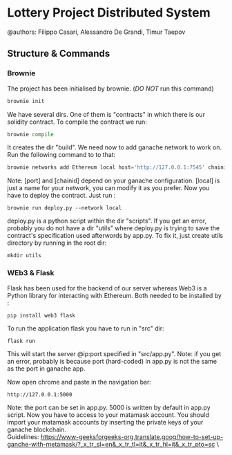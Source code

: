 # Lottery Project Distributed System
@authors: Filippo Casari, Alessandro De Grandi, Timur Taepov
## Structure & Commands
### Brownie
The project has been initialised by brownie. (*DO NOT* run this command)
```python
brownie init
```
We have several dirs. One of them is "contracts" in which there is our solidity contract. 
To compile the contract we run:
```python
brownie compile
```
It creates the dir "build".
We need now to add ganache network to work on. Run the following command to to that:
```python
brownie networks add Ethereum local host='http://127.0.0.1:7545' chainid=5776
```
Note: [port] and [chainid] depend on your ganache configuration. [local] is just a name for your network, you can modify it as you prefer. 
Now you have to deploy the contract. Just run :
```console
brownie run deploy.py --network local
```
deploy.py is a python script within the dir "scripts". If you get an error, probably you do not have a dir "utils" where deploy.py is trying to save the contract's specification used afterwords by app.py. To fix it, just create utils directory by running in the root dir:
```shell
mkdir utils
```
### WEb3 & Flask
Flask has been used for the backend of our server whereas Web3 is a Python library for interacting with Ethereum. Both needed to be installed by :
```shell
pip install web3 flask
```
To run the application flask you have to run in "src" dir:
```console
flask run
```
This will start the server @ip:port specified in "src/app.py". Note: if you get an error, probably is because port (hard-coded) in app.py is not the same as the port in ganache app.

Now open chrome and paste in the navigation bar:
```console
http://127.0.0.1:5000
```
Note: the port can be set in app.py. 5000 is written by default in app.py script. 
Now you have to access to your matamask account. You should import your matamask accounts by inserting the private keys of your ganache blockchain. \
Guidelines: https://www-geeksforgeeks-org.translate.goog/how-to-set-up-ganche-with-metamask/?_x_tr_sl=en&_x_tr_tl=it&_x_tr_hl=it&_x_tr_pto=sc \
